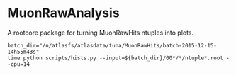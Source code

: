 # MuonRawAnalysis

A rootcore package for turning MuonRawHits ntuples into plots.

    batch_dir="/n/atlasfs/atlasdata/tuna/MuonRawHits/batch-2015-12-15-14h55m43s"
    time python scripts/hists.py --input=${batch_dir}/00*/*/ntuple*.root --cpu=14

